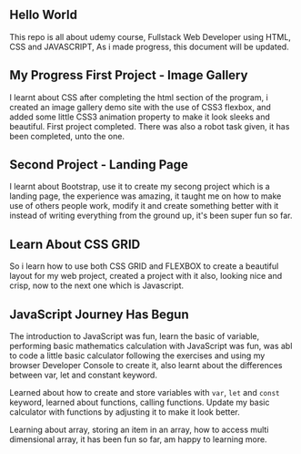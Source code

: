 ## Hello World

<p>This repo is all about udemy course, Fullstack Web Developer using HTML, CSS and JAVASCRIPT, As i made progress, this document will be updated.</p>

## My Progress First Project - Image Gallery

<p>
    I learnt about CSS after completing the html section of the program, i created an image gallery demo site with the use of CSS3 flexbox, and added some little CSS3 animation property to make it look sleeks and beautiful. First project completed.
    There was also a robot task given, it has been completed, unto the one.
</p>

## Second Project - Landing Page

<p> 
    I learnt about Bootstrap, use it to create my secong project which is a landing page, the experience was amazing, it taught me on how to make use of others people work, modify it and create something better with it instead of writing everything from the ground up, it's been super fun so far.
</p>

## Learn About CSS GRID

<p>So i learn how to use both CSS GRID and FLEXBOX to create a beautiful layout for my web project, created a project with it also, looking nice and crisp, now to the next one which is Javascript.
</p>

## JavaScript Journey Has Begun

<p>The introduction to JavaScript was fun, learn the basic of variable, performing basic mathematics calculation with JavaScript was fun, was abl to code a little basic calculator following the exercises and using my browser Developer Console to create it, also learnt about the differences between var, let and constant keyword. </p>
<p>
    Learned about how to create and store variables with <code>var</code>, <code>let</code> and <code>const</code> keyword, learned about functions, calling functions. Update my basic calculator with functions by adjusting it to make it look better.
</p>
<p>Learning about array, storing an item in an array, how to access multi dimensional array, it has been fun so far, am happy to learning more. </p>
